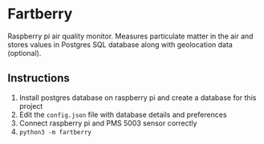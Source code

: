 # Fartberry
Raspberry pi air quality monitor. Measures particulate matter in the air and stores values in Postgres SQL database along with geolocation data (optional).

## Instructions
1. Install postgres database on raspberry pi and create a database for this project
2. Edit the `config.json` file with database details and preferences
3. Connect raspberry pi and PMS 5003 sensor correctly
4. `python3 -m fartberry`
